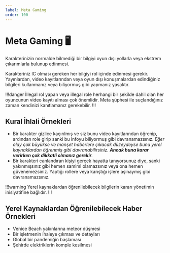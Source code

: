 ```yaml
---
label: Meta Gaming
order: 100
---
```


# Meta Gaming :desktop_computer:

Karakterinizin normalde bilmediği bir bilgiyi oyun dışı yollarla veya ekstrem çıkarımlarla bulunup edinmesi.

Karakteriniz IC olması gereken her bilgiyi rol içinde edinmesi gerekir. Yayınlardan, video kayıtlarından veya oyun dışı konuşmalardan edindiğiniz bilgileri kullanmanız veya biliyormuş gibi yapmanız yasaktır.

!!!danger
İllegal rol yapan veya illegal role herhangi bir şekilde dahil olan her oyuncunun video kayıtı alması çok önemlidir. Meta şüphesi ile suçlandığınız zaman kendinizi kanıtlamanız gerekebilir.
!!!

## Kural İhlali Örnekleri

- Bir karakter gizlice kaçırılmış ve siz bunu video kayıtlarından öğrenip, ardından role girip sanki bu infoyu biliyormuş gibi davranamazsınız. *Eğer olay çok büyükse ve manşet haberlere çıkacak düzeydeyse bunu yerel kaynaklardan öğrenmiş gibi davranabilirsiniz. **Ancak buna karar verirken çok dikkatli olmanız gerekir**.*
- Bir karakteri canlandıran kişiyi gerçek hayatta tanıyorsunuz diye, sanki yakınmışsınız gibi hemen samimi olamazsınız veya ona hemen güvenemezsiniz. Yaptığı rollere veya karıştığı işlere aşinaymış gibi davranamazsınız.

!!!warning
Yerel kaynaklardan öğrenilebilecek bilgilerin kararı yönetimin inisiyatifine bağlıdır.
!!!

## Yerel Kaynaklardan Öğrenilebilecek Haber Örnekleri

- Venice Beach yakınlarına meteor düşmesi
- Bir işletmenin ihaleye çıkması ve detayları
- Global bir pandemiğin başlaması
- Şehirde elektriklerin komple kesilmesi
